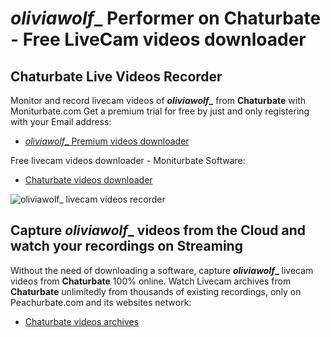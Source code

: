 # _oliviawolf__ Performer on Chaturbate - Free LiveCam videos downloader

## Chaturbate Live Videos Recorder

Monitor and record livecam videos of **_oliviawolf__** from **Chaturbate** with Moniturbate.com
Get a premium trial for free by just and only registering with your Email address:
* [_oliviawolf__ Premium videos downloader](https://moniturbate.com/request-demo-licence-key.html)

Free livecam videos downloader - Moniturbate Software:
* [Chaturbate videos downloader](https://moniturbate.com/moniturbate-download-software.html)

![_oliviawolf__ livecam videos recorder](https://peachurnet.com/templates/moniturbate-software.png)


## Capture _oliviawolf__ videos from the Cloud and watch your recordings on Streaming

Without the need of downloading a software, capture **_oliviawolf__** livecam videos from **Chaturbate** 100% online.
Watch Livecam archives from **Chaturbate** unlimitedly from thousands of existing recordings, only on Peachurbate.com and its websites network:
* [Chaturbate videos archives](https://peachurnet.com/)